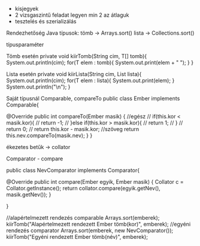 - kisjegyek
- 2 vizsgaszintű feladat legyen min 2 az átlaguk
- tesztelés és szerializálás


Rendezhetőség
Java típusok:
tömb -> Arrays.sort()
lista -> Collections.sort()

<generikus> típusparaméter 

Tömb esetén
private <T> void kiirTomb(String cim, T[] tomb){
   System.out.println(cim);
   for(T elem : tomb){
       System.out.print(elem + " ");
   }
}


Lista esetén
private <T> void kiirLista(String cim, List<T> lista){
   System.out.println(cim);
   for(T elem : lista){
       System.out.print(elem);
   }
   System.out.println("\n");
}




Saját típusnál Comparable, compareTo
public class Ember implements Comparable<Ember>{


@Override
   public int compareTo(Ember masik) {
       //egész
//        if(this.kor < masik.kor){
//            return -1;
//        }else if(this.kor > masik.kor){
//            return 1;
//        }
//        return 0;
//        return this.kor - masik.kor;
       //szöveg
       return this.nev.compareTo(masik.nev);
   }
}


ékezetes betűk -> collator



Comparator - compare

public class NevComparator implements Comparator<Ember>{
  
   @Override
   public int compare(Ember egyik, Ember masik) {
       Collator c = Collator.getInstance();
       return collator.compare(egyik.getNev(), masik.getNev());
   }
  
}

//alapértelmezett rendezés comparable
Arrays.sort(emberek);
kiirTomb("Alapértelmezett rendezett Ember tömb(kor)", emberek);
//egyéni rendezés comparator
Arrays.sort(emberek, new NevComparator());
kiirTomb("Egyéni rendezett Ember tömb(név)", emberek);



